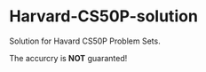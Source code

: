 # Harvard-CS50P-solution

Solution for Havard CS50P Problem Sets.

The accurcry is **NOT** guaranted!
